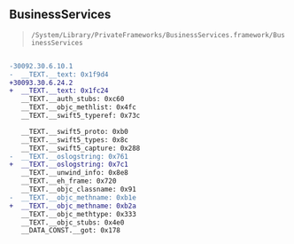 ## BusinessServices

> `/System/Library/PrivateFrameworks/BusinessServices.framework/BusinessServices`

```diff

-30092.30.6.10.1
-  __TEXT.__text: 0x1f9d4
+30093.30.6.24.2
+  __TEXT.__text: 0x1fc24
   __TEXT.__auth_stubs: 0xc60
   __TEXT.__objc_methlist: 0x4fc
   __TEXT.__swift5_typeref: 0x73c

   __TEXT.__swift5_proto: 0xb0
   __TEXT.__swift5_types: 0x8c
   __TEXT.__swift5_capture: 0x288
-  __TEXT.__oslogstring: 0x761
+  __TEXT.__oslogstring: 0x7c1
   __TEXT.__unwind_info: 0x8e8
   __TEXT.__eh_frame: 0x720
   __TEXT.__objc_classname: 0x91
-  __TEXT.__objc_methname: 0xb1e
+  __TEXT.__objc_methname: 0xb2a
   __TEXT.__objc_methtype: 0x333
   __TEXT.__objc_stubs: 0x4e0
   __DATA_CONST.__got: 0x178

```
